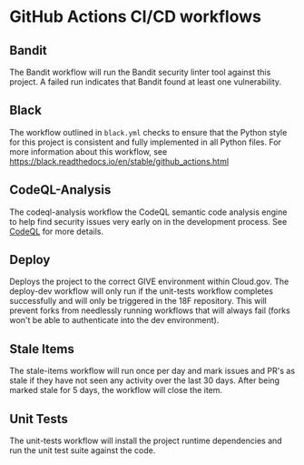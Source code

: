 # GitHub Actions CI/CD workflows

## Bandit
The Bandit workflow will run the Bandit security linter tool against this 
project. A failed run indicates that Bandit found at least one vulnerability.

## Black
The workflow outlined in `black.yml` checks to ensure that the Python style
for this project is consistent and fully implemented in all Python files.
For more information about this workflow, see
https://black.readthedocs.io/en/stable/github_actions.html

## CodeQL-Analysis
The codeql-analysis workflow the CodeQL semantic code analysis engine to help
find security issues very early on in the development process. See
[CodeQL](https://securitylab.github.com/tools/codeql) for more details.

## Deploy
Deploys the project to the correct GIVE environment within Cloud.gov. The
deploy-dev workflow will only run if the unit-tests workflow completes
successfully and will only be triggered in the 18F repository. This will
prevent forks from needlessly running workflows that will always fail
(forks won't be able to authenticate into the dev environment).

## Stale Items
The stale-items workflow will run once per day and mark issues and PR's as
stale if they have not seen any activity over the last 30 days. After being
marked stale for 5 days, the workflow will close the item.

## Unit Tests
The unit-tests workflow will install the project runtime dependencies and run
the unit test suite against the code.
